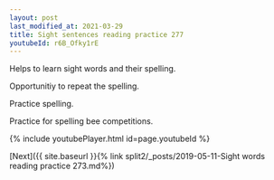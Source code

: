 ```yaml
---
layout: post
last_modified_at: 2021-03-29
title: Sight sentences reading practice 277
youtubeId: r6B_Ofky1rE
---
```

 
 
Helps to learn sight words and their spelling.

Opportunitiy to repeat the spelling. 

Practice spelling. 
 
Practice for spelling bee competitions. 
 
{% include youtubePlayer.html id=page.youtubeId %}
 
 

[Next]({{ site.baseurl }}{% link  split2/_posts/2019-05-11-Sight words reading practice 273.md%})
 
